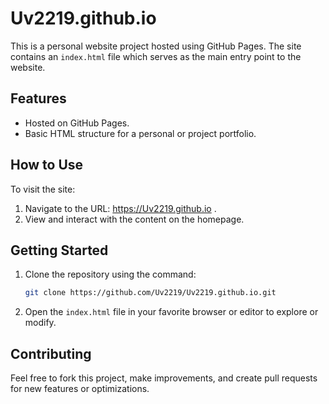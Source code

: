 # Uv2219.github.io

This is a personal website project hosted using GitHub Pages. The site contains an `index.html` file which serves as the main entry point to the website. 

## Features

- Hosted on GitHub Pages.
- Basic HTML structure for a personal or project portfolio.

## How to Use

To visit the site:
1. Navigate to the URL: https://Uv2219.github.io .
2. View and interact with the content on the homepage.

## Getting Started

1. Clone the repository using the command:
    ```bash
    git clone https://github.com/Uv2219/Uv2219.github.io.git
    ```

2. Open the `index.html` file in your favorite browser or editor to explore or modify.

## Contributing

Feel free to fork this project, make improvements, and create pull requests for new features or optimizations.


